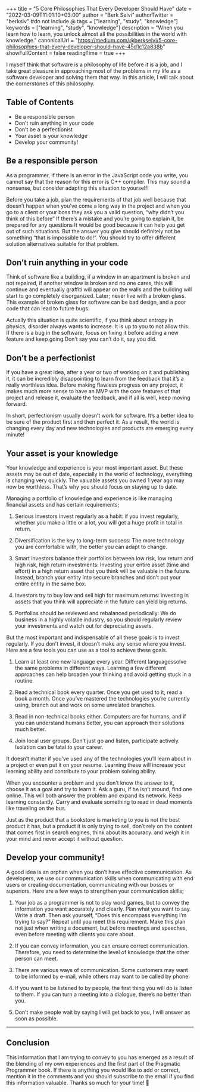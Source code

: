 +++
title = "5 Core Philosophies That Every Developer Should Have"
date = "2022-03-09T11:01:10+03:00"
author = "Berk Selvi"
authorTwitter = "berkslv" #do not include @
tags = ["learning", "study", "knowledge"]
keywords = ["learning", "study", "knowledge"]
description = "When you learn how to learn, you unlock almost all the possibilities in the world with knowledge."
canonicalUrl = "https://medium.com/@berkselvi/5-core-philosophies-that-every-developer-should-have-45d1c12a838b"
showFullContent = false
readingTime = true
+++

I myself think that software is a philosophy of life before it is a job, and I take great pleasure in approaching most of the problems in my life as a software developer and solving them that way. In this article, I will talk about the cornerstones of this philosophy.

##  Table of Contents
- Be a responsible person
- Don’t ruin anything in your code
- Don’t be a perfectionist
- Your asset is your knowledge
- Develop your community!


## Be a responsible person

As a programmer, if there is an error in the JavaScript code you write, you cannot say that the reason for this error is C++ compiler. This may sound a nonsense, but consider adapting this situation to yourself!

Before you take a job, plan the requirements of that job well because that doesn’t happen when you’ve come a long way in the project and when you go to a client or your boss they ask you a valid question, “why didn’t you think of this before” If there’s a mistake and you’re going to explain it, be prepared for any questions It would be good because it can help you get out of such situations. But the answer you give should definitely not be something “that is impossible to do!”. You should try to offer different solution alternatives suitable for that problem.

## Don’t ruin anything in your code

Think of software like a building, if a window in an apartment is broken and not repaired, if another window is broken and no one cares, this will continue and eventually graffiti will appear on the walls and the building will start to go completely disorganized. Later; never live with a broken glass. This example of broken glass for software can be bad design, and a poor code that can lead to future bugs.

Actually this situation is quite scientific, if you think about entropy in physics, disorder always wants to increase. It is up to you to not allow this. If there is a bug in the software, focus on fixing it before adding a new feature and keep going.Don’t say you can’t do it, say you did.

## Don’t be a perfectionist

If you have a great idea, after a year or two of working on it and publishing it, it can be incredibly disappointing to learn from the feedback that it’s a really worthless idea. Before making flawless progress on any project, it makes much more sense to have an MVP with the core features of that project and release it, evaluate the feedback, and if all is well, keep moving forward.

In short, perfectionism usually doesn’t work for software. It’s a better idea to be sure of the product first and then perfect it. As a result, the world is changing every day and new technologies and products are emerging every minute!

## Your asset is your knowledge

Your knowledge and experience is your most important asset. But these assets may be out of date, especially in the world of technology, everything is changing very quickly. The valuable assets you owned 1 year ago may now be worthless. That’s why you should focus on staying up to date.

Managing a portfolio of knowledge and experience is like managing financial assets and has certain requirements;

1. Serious investors invest regularly as a habit: if you invest regularly, whether you make a little or a lot, you will get a huge profit in total in return.

2. Diversification is the key to long-term success: The more technology you are comfortable with, the better you can adapt to change.

3. Smart investors balance their portfolios between low risk, low return and high risk, high return investments: Investing your entire asset (time and effort) in a high return asset that you think will be valuable in the future. Instead, branch your entity into secure branches and don’t put your entire entity in the same box.

4. Investors try to buy low and sell high for maximum returns: investing in assets that you think will appreciate in the future can yield big returns.

5. Portfolios should be reviewed and rebalanced periodically: We do business in a highly volatile industry, so you should regularly review your investments and watch out for depreciating assets.

But the most important and indispensable of all these goals is to invest regularly. If you don’t invest, it doesn’t make any sense where you invest. Here are a few tools you can use as a tool to achieve these goals.

1. Learn at least one new language every year. Different languages ​​solve the same problems in different ways. Learning a few different approaches can help broaden your thinking and avoid getting stuck in a routine.

2. Read a technical book every quarter. Once you get used to it, read a book a month. Once you’ve mastered the technologies you’re currently using, branch out and work on some unrelated branches.

3. Read in non-technical books either. Computers are for humans, and if you can understand humans better, you can approach their solutions much better.

4. Join local user groups. Don’t just go and listen, participate actively. Isolation can be fatal to your career.

It doesn’t matter if you’ve used any of the technologies you’ll learn about in a project or even put it on your resume. Learning these will increase your learning ability and contribute to your problem solving ability.

When you encounter a problem and you don’t know the answer to it, choose it as a goal and try to learn it. Ask a guru, if he isn’t around, find one online. This will both answer the problem and expand its network. Keep learning constantly. Carry and evaluate something to read in dead moments like traveling on the bus.

Just as the product that a bookstore is marketing to you is not the best product it has, but a product it is only trying to sell, don’t rely on the content that comes first in search engines, think about its accuracy. and weigh it in your mind and never accept it without question.

## Develop your community!

A good idea is an orphan when you don’t have effective communication. As developers, we use our communication skills when communicating with end users or creating documentation, communicating with our bosses or superiors. Here are a few ways to strengthen your communication skills;

1. Your job as a programmer is not to play word games, but to convey the information you want accurately and clearly. Plan what you want to say. Write a draft. Then ask yourself, “Does this encompass everything I’m trying to say?” Repeat until you meet this requirement. Make this plan not just when writing a document, but before meetings and speeches, even before meeting with clients you care about.

2. If you can convey information, you can ensure correct communication. Therefore, you need to determine the level of knowledge that the other person can meet.

3. There are various ways of communication. Some customers may want to be informed by e-mail, while others may want to be called by phone.

4. If you want to be listened to by people, the first thing you will do is listen to them. If you can turn a meeting into a dialogue, there’s no better than you.

5. Don’t make people wait by saying I will get back to you, I will answer as soon as possible.


---


## Conclusion

This information that I am trying to convey to you has emerged as a result of the blending of my own experiences and the first part of the Pragmatic Programmer book. If there is anything you would like to add or correct, mention it in the comments and you should subscribe to the email if you find this information valuable. Thanks so much for your time! 🥳